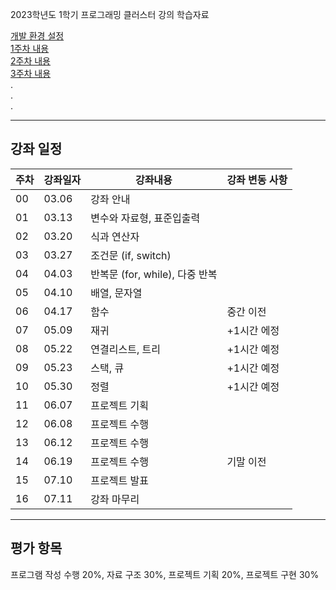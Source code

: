 2023학년도 1학기 프로그래밍 클러스터 강의 학습자료

[개발 환경 설정](https://github.com/Goodgaym/202301PthCluster/blob/master/Week0_Installation/Contents.md)  
[1주차 내용](https://github.com/Goodgaym/202301PthCluster/blob/master/Week1_CBasic/Contents.md)   
[2주차 내용](https://github.com/Goodgaym/202301PthCluster/blob/master/Week2_Operator/Contents.md)   
[3주차 내용](https://github.com/Goodgaym/202301PthCluster/blob/master/Week3_Conditionals/Contents.md)   
.   
.   
.   
- - - 
## 강좌 일정
|주차|강좌일자|강좌내용|강좌 변동 사항|
|----|--------|--------|---------|
|00  |03.06   |강좌 안내                                |                                      
|01  |03.13   |변수와 자료형, 표준입출력                |
|02  |03.20   |식과 연산자                              |
|03  |03.27   |조건문 (if, switch)                      |
|04  |04.03   |반복문 (for, while), 다중 반복           |
|05  |04.10   |배열, 문자열                             |
|06  |04.17   |함수                                     | 중간 이전
|07  |05.09   |재귀                                     | +1시간 에정
|08  |05.22   |연결리스트, 트리                         | +1시간 예정
|09  |05.23   |스택, 큐                                 | +1시간 예정
|10  |05.30   |정렬                                     | +1시간 예정
|11  |06.07   |프로젝트 기획                            |
|12  |06.08   |프로젝트 수행                            |
|13  |06.12   |프로젝트 수행                            |
|14  |06.19   |프로젝트 수행                            | 기말 이전
|15  |07.10   |프로젝트 발표                            |
|16  |07.11   |강좌 마무리                              |

- - - 
## 평가 항목
프로그램 작성 수행 20%, 
자료 구조 30%, 
프로젝트 기획 20%, 
프로젝트 구현 30%   